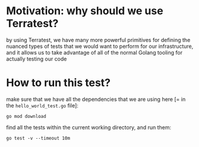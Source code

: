 # Motivation: why should we use Terratest?

by using Terratest,
we have many more powerful primitives
for defining the nuanced types of tests
that we would want to perform for our infrastructure,
and it allows us to take advantage of all of the normal Golang tooling
for actually testing our code

# How to run this test?

make sure that we have all the dependencies that we are using here
[= in the `hello_world_test.go` file]:
```
go mod download
```

find all the tests within the current working directory, and run them:
```
go test -v --timeout 10m
```

